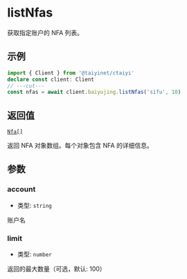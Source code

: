 # listNfas

获取指定账户的 NFA 列表。

## 示例

```ts twoslash
import { Client } from '@taiyinet/ctaiyi'
declare const client: Client
// ---cut---
const nfas = await client.baiyujing.listNfas('sifu', 10)
```

## 返回值

[`Nfa[]`](/guide/types#nfa)

返回 NFA 对象数组。每个对象包含 NFA 的详细信息。

## 参数

### account

- 类型: `string`

账户名

### limit

- 类型: `number`

返回的最大数量（可选，默认: 100）
